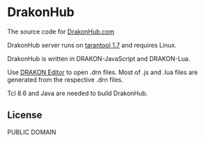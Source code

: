 # DrakonHub

The source code for [DrakonHub.com](https://drakonhub.com/)

DrakonHub server runs on [tarantool 1.7](https://www.tarantool.io) and requires Linux.

DrakonHub is written in DRAKON-JavaScript and DRAKON-Lua.

Use [DRAKON Editor](https://github.com/stepan-mitkin/drakon_editor) to open .drn files.
Most of .js and .lua files are generated from the respective .drn files.

Tcl 8.6 and Java are needed to build DrakonHub.

## License

PUBLIC DOMAIN
